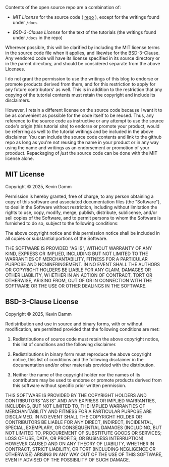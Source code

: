 Contents of the open source repo are a combination of:

- _MIT License_ for the source code (
   [repo](https://github.com/kevindamm/edge-saas)
   ), except for the writings found under `/docs`

- _BSD-3-Clause License_ for the text of the tutorials
   (the writings found under `/docs` in the repo)

Wherever possible, this will be clarified by including the MIT license terms
in the source code file when it applies, and likewise for the BSD-3-Clause.  Any
vendored code will have its license specified in its source directory or in the
parent directory, and should be considered separate from the above Licenses.

I do not grant the permission to use the writings of this blog to endorse or
promote products derived from them, and for this restriction to apply for any
future contributors' as well.  This is in addition to the restriction that any
copying of the tutorial contents must retain the copyright and include its
disclaimers.

However, I retain a different license on the source code because I want it to
be as convenient as possible for the code itself to be reused.  Thus, any
reference to the source code as instructive or any attempt to use the source
code's origin (this tutorial site) to endorse or promote your product, would be
referring as well to the tutorial writings and be included in the above
disclaimer.  You can include the source code contents and link to the github
repo as long as you're not reusing the name in your product or in any way
using the name and writings as an endorsement or promotion of your prooduct.
Repackaging of _just_ the source code can be done with the MIT license alone.


## MIT License

Copyright &copy; 2025, Kevin Damm

Permission is hereby granted, free of charge, to any person obtaining a copy
of this software and associated documentation files (the "Software"), to deal
in the Software without restriction, including without limitation the rights
to use, copy, modify, merge, publish, distribute, sublicense, and/or sell
copies of the Software, and to permit persons to whom the Software is
furnished to do so, subject to the following conditions:

The above copyright notice and this permission notice shall be included in all
copies or substantial portions of the Software.

THE SOFTWARE IS PROVIDED "AS IS", WITHOUT WARRANTY OF ANY KIND, EXPRESS OR
IMPLIED, INCLUDING BUT NOT LIMITED TO THE WARRANTIES OF MERCHANTABILITY,
FITNESS FOR A PARTICULAR PURPOSE AND NONINFRINGEMENT. IN NO EVENT SHALL THE
AUTHORS OR COPYRIGHT HOLDERS BE LIABLE FOR ANY CLAIM, DAMAGES OR OTHER
LIABILITY, WHETHER IN AN ACTION OF CONTRACT, TORT OR OTHERWISE, ARISING FROM,
OUT OF OR IN CONNECTION WITH THE SOFTWARE OR THE USE OR OTHER DEALINGS IN THE
SOFTWARE.


## BSD-3-Clause License

Copyright &copy; 2025, Kevin Damm

Redistribution and use in source and binary forms, with or without
modification, are permitted provided that the following conditions are met:

1. Redistributions of source code must retain the above copyright notice, this
   list of conditions and the following disclaimer.

2. Redistributions in binary form must reproduce the above copyright notice,
   this list of conditions and the following disclaimer in the documentation
   and/or other materials provided with the distribution.

3. Neither the name of the copyright holder nor the names of its
   contributors may be used to endorse or promote products derived from
   this software without specific prior written permission.

THIS SOFTWARE IS PROVIDED BY THE COPYRIGHT HOLDERS AND CONTRIBUTORS "AS IS"
AND ANY EXPRESS OR IMPLIED WARRANTIES, INCLUDING, BUT NOT LIMITED TO, THE
IMPLIED WARRANTIES OF MERCHANTABILITY AND FITNESS FOR A PARTICULAR PURPOSE ARE
DISCLAIMED. IN NO EVENT SHALL THE COPYRIGHT HOLDER OR CONTRIBUTORS BE LIABLE
FOR ANY DIRECT, INDIRECT, INCIDENTAL, SPECIAL, EXEMPLARY, OR CONSEQUENTIAL
DAMAGES (INCLUDING, BUT NOT LIMITED TO, PROCUREMENT OF SUBSTITUTE GOODS OR
SERVICES; LOSS OF USE, DATA, OR PROFITS; OR BUSINESS INTERRUPTION) HOWEVER
CAUSED AND ON ANY THEORY OF LIABILITY, WHETHER IN CONTRACT, STRICT LIABILITY,
OR TORT (INCLUDING NEGLIGENCE OR OTHERWISE) ARISING IN ANY WAY OUT OF THE USE
OF THIS SOFTWARE, EVEN IF ADVISED OF THE POSSIBILITY OF SUCH DAMAGE.
